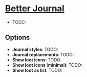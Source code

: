 # [Better Journal](https://www.mousehuntgame.com/preferences.php?tab=mousehunt-improved-settings#mousehunt-improved-settings-better-better-journal)

- TODO:

## Options

- **Journal styles**: TODO:
- **Journal replacements**: TODO:
- **Show loot icons**: TODO:
- **Show loot icons (minimal)**: TODO:
- **Show loot as list**: TODO:
